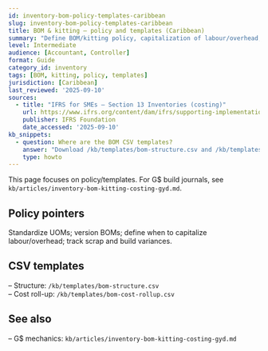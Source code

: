 ```yaml
---
id: inventory-bom-policy-templates-caribbean
slug: inventory-bom-policy-templates-caribbean
title: BOM & kitting — policy and templates (Caribbean)
summary: "Define BOM/kitting policy, capitalization of labour/overhead, and variances; includes CSV templates for structure and cost roll-ups."
level: Intermediate
audience: [Accountant, Controller]
format: Guide
category_id: inventory
tags: [BOM, kitting, policy, templates]
jurisdiction: [Caribbean]
last_reviewed: '2025-09-10'
sources:
  - title: "IFRS for SMEs — Section 13 Inventories (costing)"
    url: https://www.ifrs.org/content/dam/ifrs/supporting-implementation/smes/module-13.pdf
    publisher: IFRS Foundation
    date_accessed: '2025-09-10'
kb_snippets:
  - question: Where are the BOM CSV templates?
    answer: "Download /kb/templates/bom-structure.csv and /kb/templates/bom-cost-rollup.csv for structure and rolled-up costing."
    type: howto
---
```


This page focuses on policy/templates. For G$ build journals, see `kb/articles/inventory-bom-kitting-costing-gyd.md`.

## Policy pointers
Standardize UOMs; version BOMs; define when to capitalize labour/overhead; track scrap and build variances.

## CSV templates
– Structure: `/kb/templates/bom-structure.csv`  
– Cost roll-up: `/kb/templates/bom-cost-rollup.csv`

## See also
– G$ mechanics: `kb/articles/inventory-bom-kitting-costing-gyd.md`

